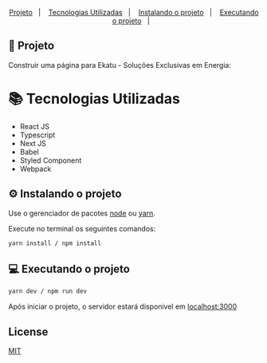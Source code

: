 


<p align="center">
  <a href="#page_with_curl-desafio">Projeto</a>&nbsp;&nbsp;&nbsp;|&nbsp;&nbsp;&nbsp;
  <a href="#books-tecnologias-utilizadas">Tecnologias Utilizadas</a>&nbsp;&nbsp;&nbsp;|&nbsp;&nbsp;&nbsp;
  <a href="#gear-instalando-o-projeto">Instalando o projeto</a>&nbsp;&nbsp;&nbsp;|&nbsp;&nbsp;&nbsp;
  <a href="#computer-executando-o-projeto">Executando o projeto</a>&nbsp;&nbsp;&nbsp;|&nbsp;&nbsp;&nbsp;
</p>


## :page_with_curl: Projeto

Construir uma página para Ekatu - Soluções Exclusivas em Energia:


# :books: Tecnologias Utilizadas

- React JS
- Typescript
- Next JS
- Babel
- Styled Component
- Webpack

## :gear: Instalando o projeto

Use o gerenciador de pacotes [node](https://nodejs.org/en/) ou [yarn](https://yarnpkg.com/).

Execute no terminal os seguintes comandos:

```bash
yarn install / npm install
```

## :computer: Executando o projeto

```bash
yarn dev / npm run dev
```

Após iniciar o projeto, o servidor estará disponivel em [localhost:3000](http://localhost:3000/)


## License
[MIT](https://choosealicense.com/licenses/mit/)
